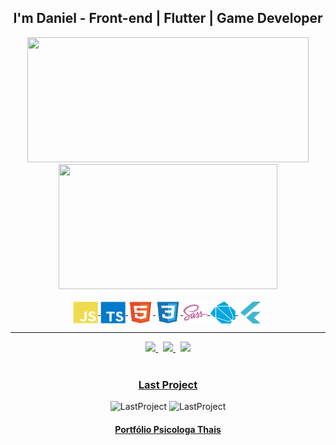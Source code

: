 <h2 align="center">I'm Daniel - Front-end | Flutter | Game Developer</h2>

<div align="center">
    <a href="https://github.com/dansf?tab=repositories ">
    	<img height="200rem" width="450rem" src="https://github-readme-stats.vercel.app/api?username=dansf&show_icons=true&theme=tokyonight">
        <img height="200rem" width="350rem" src="https://github-readme-stats.vercel.app/api/top-langs/?username=dansf&layout=compact&theme=tokyonight">
    </a>
</div>

<div align="center"></br>
  <a href="https://github.com/dansf?tab=repositories" target="_blank" align="center">
    <!--<img align="center" alt="Dansf-Vlang" height="35" width="40" src="https://user-images.githubusercontent.com/63010902/165145796-45598ebb-17f5-464b-b63d-c58e4c67c2ec.svg"> -->
    <img align="center" alt="Dansf-Js" height="35" width="40" src="https://raw.githubusercontent.com/devicons/devicon/master/icons/javascript/javascript-plain.svg">
    <img align="center" alt="Dansf-Ts" height="35" width="40" src="https://raw.githubusercontent.com/devicons/devicon/master/icons/typescript/typescript-plain.svg">
    <!-- <img align="center" alt="Dansf-React" height="35" width="40" src="https://raw.githubusercontent.com/devicons/devicon/master/icons/react/react-original.svg"> -->
    <img align="center" alt="Dansf-Html" height="35" width="40" src="https://raw.githubusercontent.com/devicons/devicon/master/icons/html5/html5-original.svg">
    <img align="center" alt="Dansf-Css" height="35" width="40" src="https://raw.githubusercontent.com/devicons/devicon/master/icons/css3/css3-original.svg">
    <img align="center" alt="Dansf-Sass" height="35" width="40" src="https://raw.githubusercontent.com/devicons/devicon/master/icons/sass/sass-original.svg">
    <img align="center" alt="Dansf-Dart" height="35" width="40" src="https://raw.githubusercontent.com/devicons/devicon/master/icons/dart/dart-plain.svg"> 
    <img align="center" alt="Dansf-Flutter" height="35" width="40" src="https://raw.githubusercontent.com/devicons/devicon/master/icons/flutter/flutter-plain.svg">
    <!-- <img align="center" alt="Dansf-Unity" height="35" width="40" src="https://raw.githubusercontent.com/devicons/devicon/master/icons/unity/unity-original.svg"> -->
  </a>
</div>

<hr>

<div align="center">
  <a href = "mailto:dansf.3009@gmail.com">
    <img src="https://img.shields.io/badge/-Gmail-e71837?style=for-the-badge&logo=gmail&logoColor=white" target="_blank">
  </a>
  &nbsp;
  <a href="https://www.linkedin.com/in/daniel-silva-6a56b070/" target="_blank">
    <img src="https://img.shields.io/badge/-LinkedIn-2867B2?style=for-the-badge&logo=linkedin&logoColor=white" target="_blank">
  </a>
  &nbsp;
  <a href="https://www.instagram.com/dansfiggg/" target="_blank">
    <img src="https://img.shields.io/badge/-Instagram-%23E4405F?style=for-the-badge&logo=instagram&logoColor=white" target="_blank">
  </a>
</div>
<br/>

<h3 align="center">
  <a href="https://github.com/dansf/Web--PortfolioThais" target="_blank">
    Last Project
  </a>
</h3>

<div align="center">
  <img width="800" src="https://user-images.githubusercontent.com/63010902/180068419-55da012e-26e6-4d19-b199-0a38092a22c2.png" alt="LastProject"/>
  <img width="850" src="https://user-images.githubusercontent.com/63010902/181091337-6b066117-25f8-4040-8613-c713959963de.png" alt="LastProject"/>
</div>

<h4 align="center">
  <a href="https://github.com/dansf/Web--PortfolioThais" target="_blank">
    Portfólio Psicologa Thais
  </a>
</h4>
  <p align="center">
    <i>
    </i>
  </p>


[linkedin]: https://www.linkedin.com/in/daniel-silva-6a56b070/
[link]: https://github.com/dansf?tab=repositories
[email]: (mailto:dansf.3009@gmail.com)
[video]: https://user-images.githubusercontent.com/63010902/147283928-ea2821a1-1847-4a81-b4ec-01eb42d1a2f8.mp4
<!-- Always change the local link -->
[localLink]: https://github.com/dansf/Flutter--DonutShop